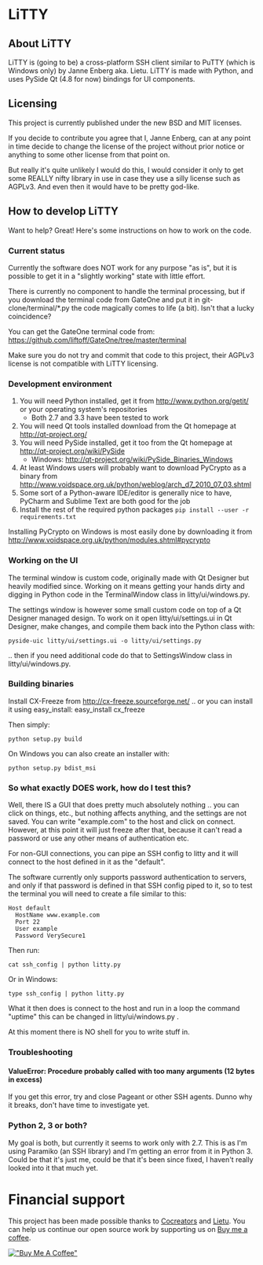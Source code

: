 # LiTTY

## About LiTTY

LiTTY is (going to be) a cross-platform SSH client similar to PuTTY (which is
Windows only) by Janne Enberg aka. Lietu. LiTTY is made with Python, and uses
PySide Qt (4.8 for now) bindings for UI components.


## Licensing

This project is currently published under the new BSD and MIT licenses.

If you decide to contribute you agree that I, Janne Enberg, can at any point in
time decide to change the license of the project without prior notice or anything
to some other license from that point on.

But really it's quite unlikely I would do this, I would consider it only to get
some REALLY nifty library in use in case they use a silly license such as AGPLv3.
And even then it would have to be pretty god-like.


## How to develop LiTTY

Want to help? Great! Here's some instructions on how to work on the code.


### Current status

Currently the software does NOT work for any purpose "as is", but it is possible
to get it in a "slightly working" state with little effort.

There is currently no component to handle the terminal processing, but if you
download the terminal code from GateOne and put it in git-clone/terminal/*.py
the code magically comes to life (a bit). Isn't that a lucky coincidence?

You can get the GateOne terminal code from:
https://github.com/liftoff/GateOne/tree/master/terminal

Make sure you do not try and commit that code to this project, their AGPLv3
license is not compatible with LiTTY licensing.


### Development environment

1. You will need Python installed, get it from http://www.python.org/getit/ or
    your operating system's repositories
   * Both 2.7 and 3.3 have been tested to work
1. You will need Qt tools installed download from the Qt homepage at
http://qt-project.org/
1. You will need PySide installed, get it too from the Qt homepage at
http://qt-project.org/wiki/PySide
   * Windows: http://qt-project.org/wiki/PySide_Binaries_Windows
1. At least Windows users will probably want to download PyCrypto as a binary
  from http://www.voidspace.org.uk/python/weblog/arch_d7_2010_07_03.shtml
1. Some sort of a Python-aware IDE/editor is generally nice to have, PyCharm and
 Sublime Text are both good for the job
1. Install the rest of the required python packages ```pip install --user -r
requirements.txt```

Installing PyCrypto on Windows is most easily done by downloading it from
http://www.voidspace.org.uk/python/modules.shtml#pycrypto


### Working on the UI

The terminal window is custom code, originally made with Qt Designer but heavily
modified since. Working on it means getting your hands dirty and digging in Python
code in the TerminalWindow class in litty/ui/windows.py.

The settings window is however some small custom code on top of a Qt Designer
managed design. To work on it open litty/ui/settings.ui in Qt Designer, make
changes, and compile them back into the Python class with:
```
pyside-uic litty/ui/settings.ui -o litty/ui/settings.py
```
.. then if you need additional code do that to SettingsWindow class in
litty/ui/windows.py.


### Building binaries

Install CX-Freeze from http://cx-freeze.sourceforge.net/
.. or you can install it using easy_install: easy_install cx_freeze


Then simply:

```
python setup.py build
```


On Windows you can also create an installer with:

```
python setup.py bdist_msi
```


### So what exactly DOES work, how do I test this?

Well, there IS a GUI that does pretty much absolutely nothing .. you can click
on things, etc., but nothing affects anything, and the settings are not saved.
You can write "example.com" to the host and click on connect. However, at this
point it will just freeze after that, because it can't read a password or use
any other means of authentication etc.

For non-GUI connections, you can pipe an SSH config to litty and it will connect
to the host defined in it as the "default".

The software currently only supports password authentication to servers, and only
if that password is defined in that SSH config piped to it, so to test the terminal
you will need to create a file similar to this:

```
Host default
  HostName www.example.com
  Port 22
  User example
  Password VerySecure1
```

Then run:
```
cat ssh_config | python litty.py
```

Or in Windows:
```
type ssh_config | python litty.py
```

What it then does is connect to the host and run in a loop the command "uptime"
this can be changed in litty/ui/windows.py .

At this moment there is NO shell for you to write stuff in.

### Troubleshooting

#### ValueError: Procedure probably called with too many arguments (12 bytes in excess)

If you get this error, try and close Pageant or other SSH agents. Dunno why it breaks, don't have time to investigate yet.

### Python 2, 3 or both?

My goal is both, but currently it seems to work only with 2.7. This is as I'm using
Paramiko (an SSH library) and I'm getting an error from it in Python 3. Could be
that it's just me, could be that it's been since fixed, I haven't really looked
into it that much yet.


# Financial support

This project has been made possible thanks to [Cocreators](https://cocreators.ee) and [Lietu](https://lietu.net). You can help us continue our open source work by supporting us on [Buy me a coffee](https://www.buymeacoffee.com/cocreators).

[!["Buy Me A Coffee"](https://www.buymeacoffee.com/assets/img/custom_images/orange_img.png)](https://www.buymeacoffee.com/cocreators)
